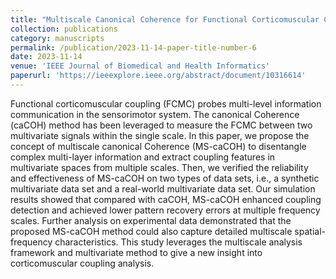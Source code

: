 ```yaml
---
title: "Multiscale Canonical Coherence for Functional Corticomuscular Coupling Analysis"
collection: publications
category: manuscripts
permalink: /publication/2023-11-14-paper-title-number-6
date: 2023-11-14
venue: 'IEEE Journal of Biomedical and Health Informatics'
paperurl: 'https://ieeexplore.ieee.org/abstract/document/10316614'
---
```


Functional corticomuscular coupling (FCMC) probes multi-level information communication in the sensorimotor system. The canonical Coherence (caCOH) method has been leveraged to measure the FCMC between two multivariate signals within the single scale. In this paper, we propose the concept of multiscale canonical Coherence (MS-caCOH) to disentangle complex multi-layer information and extract coupling features in multivariate spaces from multiple scales. Then, we verified the reliability and effectiveness of MS-caCOH on two types of data sets, i.e., a synthetic multivariate data set and a real-world multivariate data set. Our simulation results showed that compared with caCOH, MS-caCOH enhanced coupling detection and achieved lower pattern recovery errors at multiple frequency scales. Further analysis on experimental data demonstrated that the proposed MS-caCOH method could also capture detailed multiscale spatial-frequency characteristics. This study leverages the multiscale analysis framework and multivariate method to give a new insight into corticomuscular coupling analysis.
